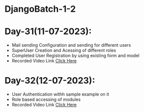 # DjangoBatch-1-2

# Day-31(11-07-2023):
  - Mail sending Configuration and sending for different users
  - SuperUser Creation and Acessing of different roles
  - Completed User Registration by using existing form and model
  - Recorded Video Link [Click Here]()
# Day-32(12-07-2023):
  - User Authentication withh sample example on it
  - Role based accessing of modules
  - Recorded Video Link [Click Here]()
